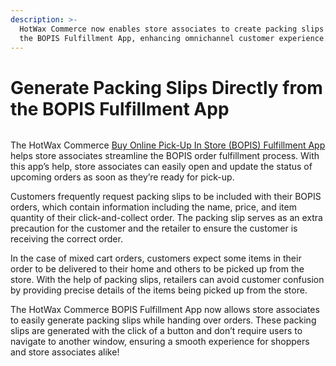 ```yaml
---
description: >-
  HotWax Commerce now enables store associates to create packing slips through
  the BOPIS Fulfillment App, enhancing omnichannel customer experience.
---
```


# Generate Packing Slips Directly from the BOPIS Fulfillment App

<figure><img src="https://www.hotwax.co/hubfs/Product%20Updates%20and%20Release%20Notes/2022/July%202022/Product%20Updates/Featured%20Images/BOPIS%20Packing%20Slips-3.png" alt=""><figcaption></figcaption></figure>

The HotWax Commerce [Buy Online Pick-Up In Store (BOPIS) Fulfillment App](https://www.hotwax.co/apps/bopis-fulfillment-app) helps store associates streamline the BOPIS order fulfillment process. With this app’s help, store associates can easily open and update the status of upcoming orders as soon as they’re ready for pick-up.

Customers frequently request packing slips to be included with their BOPIS orders, which contain information including the name, price, and item quantity of their click-and-collect order. The packing slip serves as an extra precaution for the customer and the retailer to ensure the customer is receiving the correct order.

In the case of mixed cart orders, customers expect some items in their order to be delivered to their home and others to be picked up from the store. With the help of packing slips, retailers can avoid customer confusion by providing precise details of the items being picked up from the store.

The HotWax Commerce BOPIS Fulfillment App now allows store associates to easily generate packing slips while handing over orders. These packing slips are generated with the click of a button and don’t require users to navigate to another window, ensuring a smooth experience for shoppers and store associates alike!
